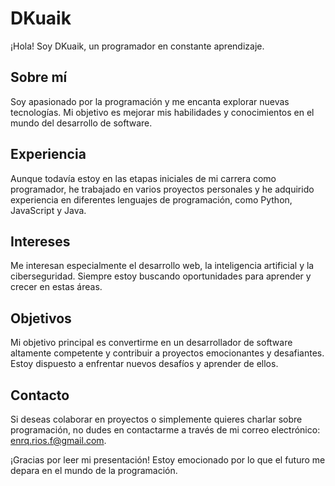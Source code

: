 # DKuaik

¡Hola! Soy DKuaik, un programador en constante aprendizaje.

## Sobre mí
Soy apasionado por la programación y me encanta explorar nuevas tecnologías. Mi objetivo es mejorar mis habilidades y conocimientos en el mundo del desarrollo de software.

## Experiencia
Aunque todavía estoy en las etapas iniciales de mi carrera como programador, he trabajado en varios proyectos personales y he adquirido experiencia en diferentes lenguajes de programación, como Python, JavaScript y Java.

## Intereses
Me interesan especialmente el desarrollo web, la inteligencia artificial y la ciberseguridad. Siempre estoy buscando oportunidades para aprender y crecer en estas áreas.

## Objetivos
Mi objetivo principal es convertirme en un desarrollador de software altamente competente y contribuir a proyectos emocionantes y desafiantes. Estoy dispuesto a enfrentar nuevos desafíos y aprender de ellos.

## Contacto
Si deseas colaborar en proyectos o simplemente quieres charlar sobre programación, no dudes en contactarme a través de mi correo electrónico: [enrq.rios.f@gmail.com](mailto:enrq.rios.f@gmail.com).

¡Gracias por leer mi presentación! Estoy emocionado por lo que el futuro me depara en el mundo de la programación.
